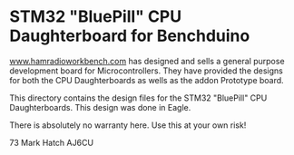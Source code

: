 # STM32 "BluePill" CPU Daughterboard for Benchduino
 
www.hamradioworkbench.com has designed and sells a general purpose development
board for Microcontrollers. They have provided the designs for both the CPU
Daughterboards as wells as the addon Prototype board.

This directory contains the design files for the STM32 "BluePill" CPU Daughterboards. This
design was done in Eagle.


There is absolutely no warranty here. Use this at your own risk!



73
Mark Hatch
AJ6CU

